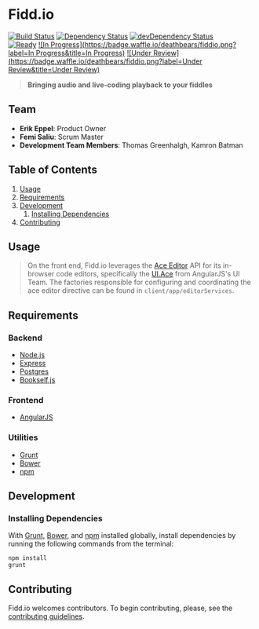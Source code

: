 # Fidd.io
[![Build Status](https://travis-ci.org/deathbears/fiddio.svg?branch=dev)](https://travis-ci.org/deathbears/fiddio)
[![Dependency Status](https://david-dm.org/deathbears/fiddio.svg)](https://david-dm.org/deathbears/fiddio)
[![devDependency Status](https://david-dm.org/deathbears/fiddio/dev-status.svg)](https://david-dm.org/deathbears/fiddio#info=devDependencies)<br>
[![Ready](https://badge.waffle.io/deathbears/fiddio.png?label=ready&title=Ready)](https://waffle.io/deathbears/fiddio)
[![In Progress](https://badge.waffle.io/deathbears/fiddio.png?label=In Progress&title=In Progress)](https://waffle.io/deathbears/fiddio)
[![Under Review](https://badge.waffle.io/deathbears/fiddio.png?label=Under Review&title=Under Review)](https://waffle.io/deathbears/fiddio)

> __Bringing audio and live-coding playback to your fiddles__

## Team

- __Erik Eppel__: Product Owner
- __Femi Saliu__: Scrum Master
- __Development Team Members__: Thomas Greenhalgh, Kamron Batman

## Table of Contents

1. [Usage](#usage)
1. [Requirements](#requirements)
1. [Development](#development)
    1. [Installing Dependencies](#installing-dependencies)
1. [Contributing](#contributing)

## Usage

> On the front end, Fidd.io leverages the [Ace Editor](http://ace.c9.io/#nav=about) API for its in-browser code editors, specifically the [UI.Ace](http://angular-ui.github.io/ui-ace/) from AngularJS's UI Team. The factories responsible for configuring and coordinating the ace editor directive can be found in `client/app/editorServices`. 

## Requirements

### Backend
- [Node.js](https://nodejs.org/)
- [Express](http://expressjs.com/)
- [Postgres](http://www.postgresql.org/)
- [Bookself.js](http://bookshelfjs.org/)

### Frontend
- [AngularJS](https://angularjs.org/)

### Utilities
- [Grunt](http://gruntjs.com/)
- [Bower](http://bower.io/)
- [npm](https://www.npmjs.com/)

## Development

### Installing Dependencies

With [Grunt](http://gruntjs.com/), [Bower](http://bower.io/), and [npm](https://www.npmjs.com/#getting-started) installed globally, install dependencies by running the following commands from the terminal:
```
npm install
grunt
```

## Contributing

Fidd.io welcomes contributors. To begin contributing, please, see the [contributing guidelines](CONTRIBUTING.md).
